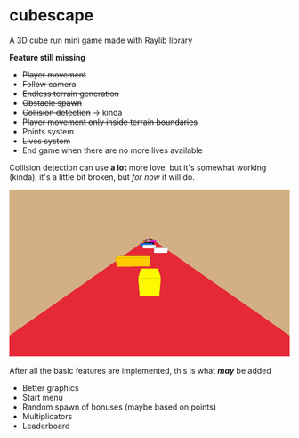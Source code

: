 # cubescape
A 3D cube run mini game made with Raylib library

**Feature still missing**
- ~~Player movement~~
- ~~Follow camera~~
- ~~Endless terrain generation~~
- ~~Obstacle spawn~~
- ~~Collision detection~~   -> kinda
- ~~Player movement only inside terrain boundaries~~
- Points system
- ~~Lives system~~
- End game when there are no more lives available

Collision detection can use **a lot** more love, but it's somewhat working (kinda), it's a little bit broken, but _for now_ it will do.

<img src="https://github.com/FredrickHZO/cubescape/blob/main/screenshots/cubescape-0.png"  width="600" height="300">

After all the basic features are implemented, this is what ***may*** be added
- Better graphics
- Start menu
- Random spawn of bonuses (maybe based on points)
- Multiplicators
- Leaderboard
